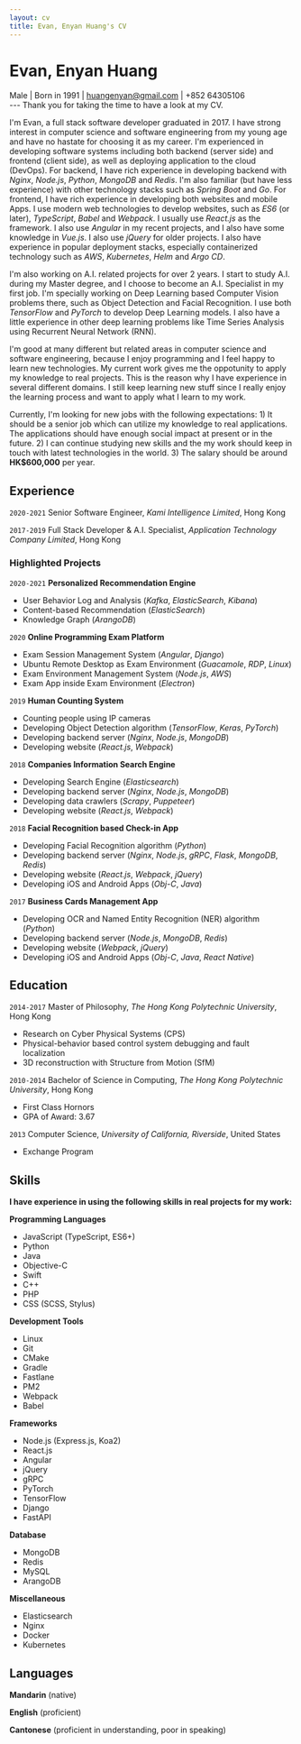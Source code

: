 ```yaml
---
layout: cv
title: Evan, Enyan Huang's CV
---
```

# Evan, Enyan Huang

<div id="webaddress">
Male | Born in 1991 |  <a href="huangenyan@gmail.com">huangenyan@gmail.com</a> | +852 64305106
</div>
---
Thank you for taking the time to have a look at my CV.

I'm Evan, a full stack software developer graduated in 2017. I have strong interest in computer science and software engineering from my young age and have no hastate for choosing it as my career. I'm experienced in developing software systems including both backend (server side) and frontend (client side), as well as deploying application to the cloud (DevOps). For backend, I have rich experience in developing backend with _Nginx_, _Node.js_, _Python_, _MongoDB_ and _Redis_. I'm also familiar (but have less experience) with other technology stacks such as _Spring Boot_ and _Go_. For frontend, I have rich experience in developing both websites and mobile Apps. I use modern web technologies to develop websites, such as _ES6_ (or later), _TypeScript_, _Babel_ and _Webpack_. I usually use _React.js_ as the framework. I also use _Angular_ in my recent projects, and I also have some knowledge in _Vue.js_. I also use _jQuery_ for older projects. I also have experience in popular deployment stacks, especially containerized technology such as _AWS_, _Kubernetes_, _Helm_ and _Argo CD_.

I'm also working on A.I. related projects for over 2 years. I start to study A.I. during my Master degree, and I choose to become an A.I. Specialist in my first job. I'm specially working on Deep Learning based Computer Vision problems there, such as Object Detection and Facial Recognition. I use both _TensorFlow_ and _PyTorch_ to develop Deep Learning models. I also have a little experience in other deep learning problems like Time Series Analysis using Recurrent Neural Network (RNN).

I'm good at many different but related areas in computer science and software engineering, because I enjoy programming and I feel happy to learn new technologies. My current work gives me the oppotunity to apply my knowledge to real projects. This is the reason why I have experience in several different domains. I still keep learning new stuff since I really enjoy the learning process and want to apply what I learn to my work.

Currently, I'm looking for new jobs with the following expectations: 1) It should be a senior job which can utilize my knowledge to real applications. The applications should have enough social impact at present or in the future. 2) I can continue studying new skills and the my work should keep in touch with latest technologies in the world. 3) The salary should be around __HK$600,000__ per year.

## Experience

`2020-2021`
Senior Software Engineer, _Kami Intelligence Limited_, Hong Kong

`2017-2019`
Full Stack Developer & A.I. Specialist, _Application Technology Company Limited_, Hong Kong

### Highlighted Projects

`2020-2021`
__Personalized Recommendation Engine__

- User Behavior Log and Analysis (_Kafka_, _ElasticSearch_, _Kibana_)
- Content-based Recommendation (_ElasticSearch_)
- Knowledge Graph (_ArangoDB_)

`2020`
__Online Programming Exam Platform__

- Exam Session Management System (_Angular_, _Django_)
- Ubuntu Remote Desktop as Exam Environment (_Guacamole_, _RDP_, _Linux_)
- Exam Environment Management System (_Node.js_, _AWS_)
- Exam App inside Exam Environment (_Electron_)

`2019`
__Human Counting System__

- Counting people using IP cameras
- Developing Object Detection algorithm (_TensorFlow_, _Keras_, _PyTorch_)
- Developing backend server (_Nginx_, _Node.js_, _MongoDB_)
- Developing website (_React.js_, _Webpack_)

`2018`
__Companies Information Search Engine__

- Developing Search Engine (_Elasticsearch_)
- Developing backend server (_Nginx_, _Node.js_, _MongoDB_)
- Developing data crawlers (_Scrapy_, _Puppeteer_)
- Developing website (_React.js_, _Webpack_)

`2018`
__Facial Recognition based Check-in App__

- Developing Facial Recognition algorithm (_Python_)
- Developing backend server (_Nginx_, _Node.js_, _gRPC_, _Flask_, _MongoDB_, _Redis_)
- Developing website (_React.js_, _Webpack_, _jQuery_)
- Developing iOS and Android Apps (_Obj-C_, _Java_)

`2017`
__Business Cards Management App__

- Developing OCR and Named Entity Recognition (NER) algorithm (_Python_)
- Developing backend server (_Node.js_, _MongoDB_, _Redis_)
- Developing website (_Webpack_, _jQuery_)
- Developing iOS and Android Apps (_Obj-C_, _Java_, _React Native_)

## Education

`2014-2017`
Master of Philosophy, _The Hong Kong Polytechnic University_, Hong Kong

- Research on Cyber Physical Systems (CPS)
- Physical-behavior based control system debugging and fault localization
- 3D reconstruction with Structure from Motion (SfM)

`2010-2014`
Bachelor of Science in Computing, _The Hong Kong Polytechnic University_, Hong Kong

- First Class Hornors
- GPA of Award: 3.67

`2013`
Computer Science, _University of California, Riverside_, United States

- Exchange Program

## Skills

__I have experience in using the following skills in real projects for my work:__

__Programming Languages__

- JavaScript (TypeScript, ES6+)
- Python
- Java
- Objective-C
- Swift
- C++
- PHP
- CSS (SCSS, Stylus)

__Development Tools__

- Linux
- Git
- CMake
- Gradle
- Fastlane
- PM2
- Webpack
- Babel

__Frameworks__

- Node.js (Express.js, Koa2)
- React.js
- Angular
- jQuery
- gRPC
- PyTorch
- TensorFlow
- Django
- FastAPI

__Database__

- MongoDB
- Redis
- MySQL
- ArangoDB

__Miscellaneous__

- Elasticsearch
- Nginx
- Docker
- Kubernetes

## Languages

__Mandarin__ (native)

__English__ (proficient)

__Cantonese__ (proficient in understanding, poor in speaking)

<!-- ### Footer

Last updated: Dec 1, 2019 -->


